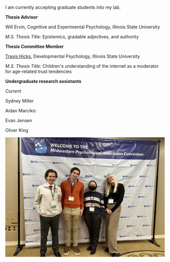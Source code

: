 I am currently accepting graduate students into my lab. 


**Thesis Advisor**

Will Ervin, Cognitive and Experimental Psychology, Illinois State University

_M.S. Thesis Title:_ Epistemics, gradable adjectives, and authority


**Thesis Committee Member**


[Travis Hicks](https://www.linkedin.com/in/travis-hicks-692519123/), Developmental Psychology, Illinois State University


_M.S. Thesis Title:_ Children's understanding of the internet as a moderator for age-related trust tendencies




**Undergraduate research assistants**

_Current_

Sydney Miller

Aidan Marcikic

Evan Jensen

Oliver King

![Lab photo](assets/labphoto.jpg)


